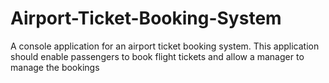 # Airport-Ticket-Booking-System
A console application for an airport ticket booking system. This application should enable passengers to book flight tickets and allow a manager to manage the bookings
